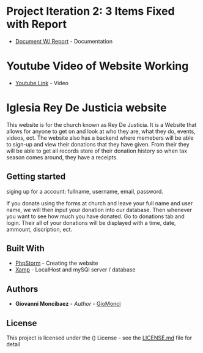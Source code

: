 # Project Iteration 2: 3 Items Fixed with Report
* [Document W/ Report](https://github.com/GioMonci/Rey-De-Justicia/blob/main/documentation/project_iteration2.pdf) - Documentation

# Youtube Video of Website Working
* [Youtube Link](https://www.youtube.com/watch?v=iNxV4df0NGU) - Video

# Iglesia Rey De Justicia website

This website is for the church known as Rey De Justicia. It is a Website that allows for anyone to get on and look at who they are, what they do, events, videos, ect. The website also has a backend where memebers will be able to sign-up and view their donations that they have given. From their they will be able to get all records store of their donation history so when tax season comes around, they have a receipts.


## Getting started

siging up for a account: fullname, username, email, password.

If you donate using the forms at church and leave your full name and user name, we will then input your donation into our database. Then whenever you want to see how much you have donated. Go to donations tab and login. Their all of your donations will be displayed with a time, date, ammount, discription, ect. 

## Built With

* [PhpStorm](https://www.jetbrains.com/phpstorm/) - Creating the website
* [Xamp](https://www.apachefriends.org/) - LocalHost and mySQl server / database

## Authors

* **Giovanni Moncibaez** - *Author* - [GioMonci](https://github.com/GioMonci)

## License

This project is licensed under the () License - see the [LICENSE.md](LICENSE.md) file for detail
